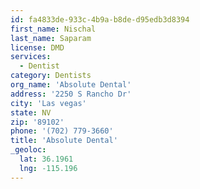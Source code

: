 ```yaml
---
id: fa4833de-933c-4b9a-b8de-d95edb3d8394
first_name: Nischal
last_name: Saparam
license: DMD
services:
  - Dentist
category: Dentists
org_name: 'Absolute Dental'
address: '2250 S Rancho Dr'
city: 'Las vegas'
state: NV
zip: '89102'
phone: '(702) 779-3660'
title: 'Absolute Dental'
_geoloc:
  lat: 36.1961
  lng: -115.196
---
```

